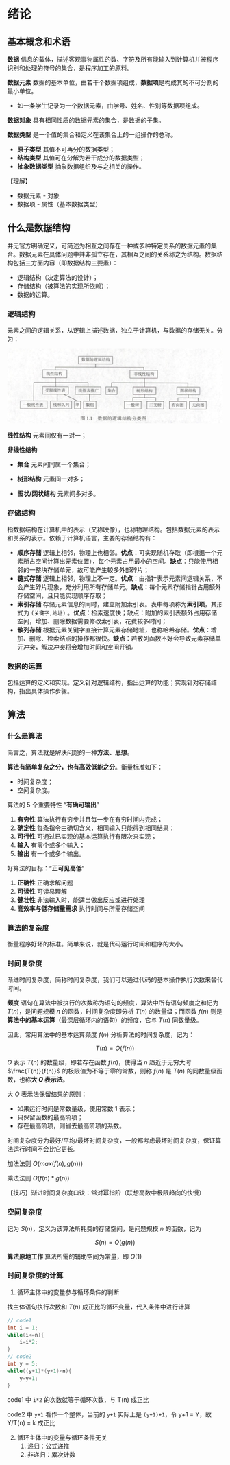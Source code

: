 # 绪论

## 基本概念和术语

**数据** 信息的载体，描述客观事物属性的数、字符及所有能输入到计算机并被程序识别和处理的符号的集合，是程序加工的原料。

**数据元素** 数据的基本单位，由若干个数据项组成，**数据项**是构成其的不可分割的最小单位。

- 如一条学生记录为一个数据元素，由学号、姓名、性别等数据项组成。

**数据对象** 具有相同性质的数据元素的集合，是数据的子集。

**数据类型** 是一个值的集合和定义在该集合上的一组操作的总称。

* **原子类型** 其值不可再分的数据类型；
* **结构类型** 其值可在分解为若干成分的数据类型；
* **抽象数据类型** 抽象数据组织及与之相关的操作。

【理解】

- 数据元素 - 对象
- 数据项 - 属性（基本数据类型）

## 什么是数据结构

并无官方明确定义，可简述为相互之间存在一种或多种特定关系的数据元素的集合。数据元素在具体问题中并非孤立存在，其相互之间的关系称之为结构。数据结构包括三方面内容（即数据结构三要素）：

- 逻辑结构（决定算法的设计）；
- 存储结构（被算法的实现所依赖）；
- 数据的运算。



### 逻辑结构

元素之间的逻辑关系，从逻辑上描述数据，独立于计算机，与数据的存储无关。分为：

![image-20230527160200233](./1.绪论.assets/数据的逻辑结构分类.png)

**线性结构** 元素间仅有一对一；

**非线性结构**

- **集合** 元素间同属一个集合；
- **树形结构** 元素间一对多；

- **图状/网状结构** 元素间多对多。

### 存储结构

指数据结构在计算机中的表示（又称映像），也称物理结构。包括数据元素的表示和关系的表示。依赖于计算机语言，主要的存储结构有：

- **顺序存储** 逻辑上相邻，物理上也相邻。**优点**：可实现随机存取（即根据一个元素所占空间计算出元素位置），每个元素占用最小的空间。**缺点**：只能使用相邻的一整块存储单元，故可能产生较多外部碎片；
- **链式存储** 逻辑上相邻，物理上不一定。**优点**：由指针表示元素间逻辑关系，不会产生碎片现象，充分利用所有存储单元。**缺点**：每个元素存储指针占用额外存储空间，且只能实现顺序存取；
- **索引存储** 存储元素信息的同时，建立附加索引表。表中每项称为**索引项**，其形式为 `(关键字,地址)` 。**优点**：检索速度快；缺点：附加的索引表额外占用存储空间，增加、删除数据需要修改索引表，花费较多时间；
- **散列存储** 根据元素关键字直接计算元素存储地址，也称哈希存储。**优点**：增加、删除、检索结点的操作都很快。**缺点**：若散列函数不好会导致元素存储单元冲突，解决冲突将会增加时间和空间开销。

### 数据的运算

包括运算的定义和实现。定义针对逻辑结构，指出运算的功能；实现针对存储结构，指出具体操作步骤。

## 	算法

### 什么是算法

简言之，算法就是解决问题的一种**方法、思想**。

**算法有简单复杂之分，也有高效低能之分**。衡量标准如下：

- 时间复杂度；
- 空间复杂度。

算法的 5 个重要特性 “**有确可输出**”

1. **有穷性** 算法执行有穷步并且每一步在有穷时间内完成；
2. **确定性** 每条指令由确切含义，相同输入只能得到相同结果；
3. **可行性** 可通过已实现的基本运算执行有限次来实现；
4. **输入** 有零个或多个输入；
5. **输出** 有一个或多个输出。

好算法的目标：“**正可见高低**”

1. **正确性** 正确求解问题
2. **可读性** 可读易理解
3. **健壮性** 非法输入时，能适当做出反应或进行处理
4. **高效率与低存储量需求** 执行时间与所需存储空间

### 算法的复杂度

衡量程序好坏的标准。简单来说，就是代码运行时间和程序的大小。

### 时间复杂度

渐进时间复杂度，简称时间复杂度，我们可以通过代码的基本操作执行次数来替代时间。

**频度** 语句在算法中被执行的次数称为语句的频度，算法中所有语句频度之和记为 $T(n)$，是问题规模 $n$ 的函数，时间复杂度即分析 $T(n)$ 的数量级；而函数 $f(n)$ 则是**算法中的基本运算**（最深层循环内的语句）的频度，它与 $T(n)$ 同数量级。

因此，常用算法中的基本运算频度 $f(n)$ 分析算法的时间复杂度，记为：

$$T(n) = O(f(n))$$

$O$ 表示 $T(n)$ 的数量级，即若存在函数 $f(n)$，使得当 $n$ 趋近于无穷大时 $\frac{T(n)}{f(n)}$ 的极限值为不等于零的常数，则称 $f(n)$ 是 $T(n)$ 的同数量级函数，也称**大 $O$ 表示法**。

大 $O$ 表示法保留结果的原则：

- 如果运行时间是常数量级，使用常数 1 表示；
- 只保留函数的最高阶项；
- 存在最高阶项，则省去最高阶项的系数。

时间复杂度分为最好/平均/最坏时间复杂度，一般都考虑最坏时间复杂度，保证算法运行时间不会比它更长。

加法法则 $O(max(f(n),g(n)))$

乘法法则 $O(f(n) * g(n))$

【技巧】渐进时间复杂度口诀：常对幂指阶（联想高数中极限趋向的快慢）

### 空间复杂度

记为 $S(n)$，定义为该算法所耗费的存储空间，是问题规模 $n$ 的函数，记为

$$S(n) = O(g(n))$$

**算法原地工作** 算法所需的辅助空间为常量，即 $O(1)$

### 时间复杂度的计算

1. 循环主体中的变量参与循环条件的判断

找主体语句执行次数和 $T(n)$ 成正比的循环变量，代入条件中进行计算

```c
// code1
int i = 1;
while(i<=n){
    i=i*2;
}
// code2
int y = 5;
while((y+1)*(y+1)<n){
    y=y+1;
}
```

code1 中 `i*2` 的次数就等于循环次数，与 T(n) 成正比

code2 中 `y+1` 看作一个整体，当前的 `y+1` 实际上是 `(y+1)+1`，令 y+1 = Y，故 Y/T(n) = k 成正比

2. 循环主体中的变量与循环条件无关
   1. 递归：公式递推
   2. 非递归：累次计数